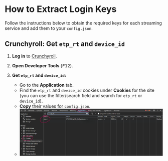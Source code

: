 # How to Extract Login Keys

Follow the instructions below to obtain the required keys for each streaming service and add them to your `config.json`.

## Crunchyroll: Get `etp_rt` and `device_id`

1. **Log in** to [Crunchyroll](https://www.crunchyroll.com/).

2. **Open Developer Tools** (<kbd>F12</kbd>).

3. **Get `etp_rt` and `device_id`:**
   - Go to the **Application** tab.
   - Find the `etp_rt` and `device_id` cookies under **Cookies** for the site (you can use the filter/search field and search for `etp_rt` or `device_id`).
   - **Copy** their values for `config.json`.
   - ![etp_rt location](./img/crunchyroll_etp_rt.png)